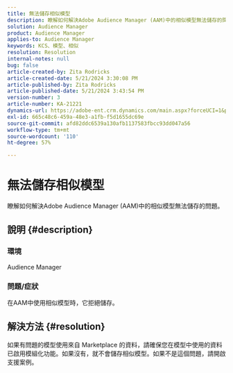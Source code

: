 ```yaml
---
title: 無法儲存相似模型
description: 瞭解如何解決Adobe Audience Manager (AAM)中的相似模型無法儲存的問題。
solution: Audience Manager
product: Audience Manager
applies-to: Audience Manager
keywords: KCS、模型、相似
resolution: Resolution
internal-notes: null
bug: false
article-created-by: Zita Rodricks
article-created-date: 5/21/2024 3:30:08 PM
article-published-by: Zita Rodricks
article-published-date: 5/21/2024 3:43:54 PM
version-number: 3
article-number: KA-21221
dynamics-url: https://adobe-ent.crm.dynamics.com/main.aspx?forceUCI=1&pagetype=entityrecord&etn=knowledgearticle&id=4b160101-8717-ef11-9f89-6045bd06eea5
exl-id: 665c48c6-459a-48e3-a1fb-f5d1655dc69e
source-git-commit: afd82ddc6539a130afb1137583fbcc93dd047a56
workflow-type: tm+mt
source-wordcount: '110'
ht-degree: 57%

---
```


# 無法儲存相似模型


瞭解如何解決Adobe Audience Manager (AAM)中的相似模型無法儲存的問題。

## 說明 {#description}


### 環境

Audience Manager

### <b>問題/症狀</b>

在AAM中使用相似模型時，它拒絕儲存。


## 解決方法 {#resolution}


如果有問題的模型使用來自 Marketplace 的資料，請確保您在模型中使用的資料已啟用模組化功能。如果沒有，就不會儲存相似模型。如果不是這個問題，請開啟支援案例。
